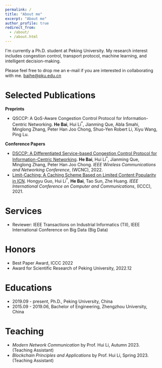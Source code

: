 ```yaml
---
permalink: /
title: "About me"
excerpt: "About me"
author_profile: true
redirect_from: 
  - /about/
  - /about.html
---
```


I'm currently a Ph.D. student at Peking University. My research interest includes congestion control, transport protocol, machine learning, and intelligent decision-making.

Please feel free to drop me an e-mail if you are interested in collaborating with me.
baihe@pku.edu.cn

Selected Publications
============
**Preprints**

- QSCCP: A QoS-Aware Congestion Control Protocol for Information-Centric Networking. **He Bai**, Hui Li<sup>\*</sup>, Jianming Que, Abla Smahi, Minglong Zhang, Peter Han Joo Chong, Shuo-Yen Robert Li, Xiyu Wang, Ping Lu.

**Conference Papers**

- [DSCCP: A Differentiated Service-based Congestion Control Protocol for Information-Centric Networking](https://ieeexplore.ieee.org/abstract/document/9771825/). **He Bai**, Hui Li<sup>\*</sup>, Jianming Que, Minglong Zhang, Peter Han Joo Chong. *IEEE Wireless Communications and Networking Conference*, (WCNC), 2022.
- [Limit-Caching: A Caching Scheme Based on Limited Content Popularity in ICN](https://ieeexplore.ieee.org/abstract/document/9674587/). Hongyu Guo, Hui Li<sup>\*</sup>, **He Bai**, Tao Sun, Zhe Huang. *IEEE International Conference on Computer and Communications*, (ICCC), 2021.

Services
============
- Reviewer: IEEE Transactions on Industrial Informatics (TII), IEEE International Conference on Big Data (Big Data)

Honors
============
- Best Paper Award, ICCC 2022
- Award for Scientific Research of Peking University, 2022.12

Educations
============
- 2019.09 - present, Ph.D., Peking University, China
- 2015.09 - 2019.06, Bachelor of Engineering, Zhengzhou University, China

Teaching
============
- *Modern Network Communication* by Prof. Hui Li, Autumn 2023. (Teaching Assistant)
- *Blockchain Principles and Applications* by Prof. Hui Li, Spring 2023. (Teaching Assistant)
